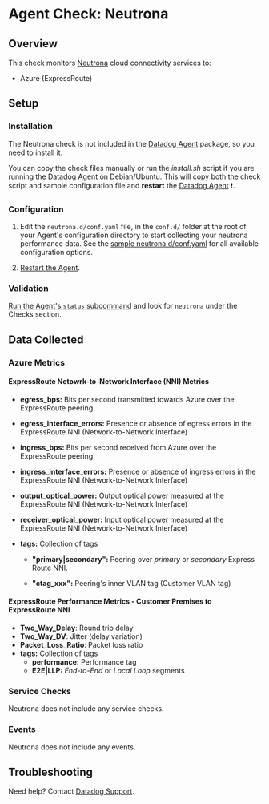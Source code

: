 # Agent Check: Neutrona

## Overview

This check monitors [Neutrona][1] cloud connectivity services to:
 - Azure (ExpressRoute)

## Setup

### Installation

The Neutrona check is not included in the [Datadog Agent][2] package, so you
need to install it.

You can copy the check files manually or run the _install.sh_ script if you are running the [Datadog Agent][2] on Debian/Ubuntu. This will copy both the check script and sample configuration file and **restart** the [Datadog Agent][2] :exclamation:. 


### Configuration

1. Edit the `neutrona.d/conf.yaml` file, in the `conf.d/` folder at the root of your
   Agent's configuration directory to start collecting your neutrona performance data.
   See the [sample neutrona.d/conf.yaml][2] for all available configuration options.

2. [Restart the Agent][3].

### Validation

[Run the Agent's `status` subcommand][4] and look for `neutrona` under the Checks section.

## Data Collected

### Azure Metrics

#### ExpressRoute Netowrk-to-Network Interface (NNI) Metrics

- **egress_bps:** Bits per second transmitted towards Azure over the ExpressRoute peering.

- **egress_interface_errors:** Presence or absence of egress errors in the ExpressRoute NNI (Network-to-Network Interface)

- **ingress_bps:** Bits per second received from Azure over the ExpressRoute peering.

- **ingress_interface_errors:** Presence or absence of ingress errors in the ExpressRoute NNI (Network-to-Network Interface)

- **output_optical_power:** Output optical power measured at the ExpressRoute NNI (Network-to-Network Interface)

- **receiver_optical_power:** Input optical power measured at the ExpressRoute NNI (Network-to-Network Interface)

- **tags:** Collection of tags

  - **"primary|secondary":** Peering over _primary_ or _secondary_ Express Route NNI.
  
  - **"ctag_xxx":**  Peering's inner VLAN tag (Customer VLAN tag)
  
#### ExpressRoute Performance Metrics - Customer Premises to ExpressRoute NNI
 - **Two_Way_Delay**: Round trip delay 
 - **Two_Way_DV**: Jitter (delay variation)
 - **Packet_Loss_Ratio**: Packet loss ratio
 - **tags:** Collection of tags
   - **performance:** Performance tag
   - **E2E|LLP:** _End-to-End_ or _Local Loop_ segments
                  
### Service Checks

Neutrona does not include any service checks.

### Events

Neutrona does not include any events.

## Troubleshooting

Need help? Contact [Datadog Support][5].

[1]: https://telemetry.neutrona.com
[2]: https://github.com/DataDog/integrations-core/blob/master/neutrona/datadog_checks/neutrona/data/conf.yaml.example
[3]: https://docs.datadoghq.com/agent/faq/agent-commands/#start-stop-restart-the-agent
[4]: https://docs.datadoghq.com/agent/faq/agent-commands/#agent-status-and-information
[5]: https://docs.datadoghq.com/help/
